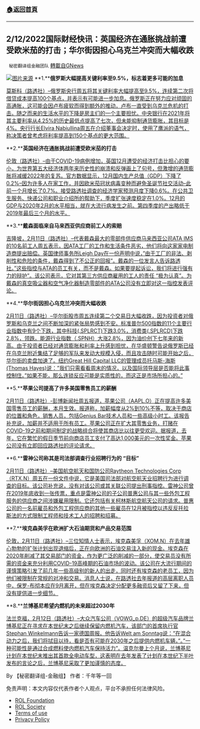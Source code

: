 ###  [:house:返回首頁](https://github.com/ourhimalayas/txt)
---


## 2/12/2022国际财经快讯：英国经济在通胀挑战前遭受欧米茄的打击；华尔街因担心乌克兰冲突而大幅收跌
` 秘密翻译组金融团队` [轉載自GNews](https://gnews.org/zh-hans/1994842/)

![](https://assets.gnews.org/wp-content/uploads/2022/02/图片1-45.png)[图片来源](https://dzm0ugdauank9.cloudfront.net)
**1.****俄罗斯大幅提高关键利率至9.5%，标志着更多可能的加息**

[莫斯科（路透社）–俄罗斯央行周五将其关键利率大幅提高至9.5%，连续第二次将借贷成本提高100个基点，并表示有可能进一步加息。俄罗斯正在努力应对顽固的高通胀，这可能会因卢布疲软而得到额外的推动，卢布一直受到乌克兰危机的打击。随之而来的生活水平的下降是房主们的一个主要担忧。中央银行在2021年将其主要利率从4.25%的历史最低点提高了七次，但未能抑制通货膨胀，其目标是4%。央行行长Elvira Nabiullina周五在介绍董事会决定时，使用了鹰派的语气，称决策者曾考虑将利率提高到150个基点的更大范围。](https://www.oann.com/russia-raises-key-rate-sharply-to-9-5-does-not-rule-out-more-hikes/)

**2.****英国经济在通胀挑战前遭受欧米茄的打击**

[伦敦（路透社）–由于COVID-19病例增加，英国12月遭受的经济打击比担心的要小，为世界第五大经济体两年来历史性的崩溃和反弹画上了句号，但激增的通货膨胀将减缓2022年的复苏。官方数据显示，12月国内生产总值（GDP）下降了0.2%–因为许多人在家工作，并因欧米茄冠状病毒变种而避免圣诞节社交活动–此前一个月增长了0.7%。接受路透社调查的经济学家预测月度下降0.6%。在公共卫生服务、快递公司和职业介绍所的帮助下，季度扩张速度稳定在1.0%。12月的GDP与2020年2月的水平相当，就在大流行病发生之前。第四季度的产出略低于2019年最后三个月的水平。](https://www.oann.com/omicron-hit-to-uk-economy-less-sharp-than-feared-in-december/)

**3.****戴森面临来自马来西亚供应商前工人的索赔**

[吉隆坡，2月11日（路透社）–代表戴森最大的零部件供应商马来西亚公司ATA IMS的10名前工人周五表示，因ATA工厂的工作和生活条件恶劣，他们将向这家家电制造商提出赔偿。英国律师事务所Leigh Day在一份声明中说，”由于工厂的非法、剥削性和危险的条件，戴森得到了不公正的回报”。戴森的一位发言人告诉路透社。”这些指控与ATA的员工有关，而不是戴森。如果要提起诉讼，我们将进行强有力的辩护”。该公司表示，它对其第三方供应商雇用的工人的责任 “极为认真”。为戴森的真空吸尘器和空气净化器制造零部件的ATA公司没有立即对这一指控发表评论。](https://www.reuters.com/business/dyson-faces-claims-former-workers-malaysian-supplier-2022-02-11/)

**4.****华尔街因担心乌克兰冲突而大幅收跌**

[2月11日（路透社）–华尔街股市周五连续第二个交易日大幅收跌，因为投资者对俄罗斯和乌克兰之间不断加深的紧张局势感到不安。标准普尔500指数的11个主要行业指数中有9个下跌，其中科技(.SPLRCT)下跌3.0%，消费类(.SPLRCD)下跌2.8%，领跌。能源行业指数（.SPNH）大涨2.8%，因为油价创下七年来的新高。由于投资者已经对通货膨胀和利率上升感到担忧，在华盛顿警告说俄罗斯已经在乌克兰附近集结了足够的军队来发动大规模入侵，而且攻击随时可能开始之后，华尔街的卖盘加速了。纽约Great Hill Capital LLC的管理成员托马斯-海斯(Thomas Hayes)说：”我们只需看看周末的情况，以及国际领导层是否能将此事控制住。”如果不能，那么连锁反应可能是实质性的，而这正是市场所担心的。”](https://www.reuters.com/business/futures-point-more-losses-wall-street-2022-02-11/)

**5.****苹果公司提高了许多美国零售员工的薪酬**

[2月11日（路透社）-彭博新闻社周五报道，苹果公司（AAPL.O）正在提高许多美国零售员工的薪酬，本月生效。报道称，加薪幅度从2%到10%不等，取决于商店的位置和角色，销售人员，包括Genius Bar技术人员和一些高级小时工。该报告补充说，加薪并不适用于所有员工。苹果公司正在扩大其零售业务，打赌在COVID-19之前和期间制定的战略组合将使其商店比以往更受欢迎。据报道，去年，它在繁忙的假日季节前向商店员工支付了高达1,000美元的一次性奖金。苹果公司没有立即回应路透社的评论请求。](https://www.reuters.com/world/us/apple-raises-pay-many-us-retail-employees-bloomberg-news-2022-02-12/)

**6.****雷神公司称其是司法部调查行业招聘行为的 “目标”**

[2月11日（路透社）–美国航空航天和国防公司Raytheon Technologies Corp（RTX.N）周五在一份文件中说，它是美国司法部对航空航天业招聘行为进行调查的目标。该公司补充说，没有对该公司或其关联公司提出刑事指控。雷神公司曾在2019年底收到一张传票，重点是雷神公司的子公司普惠公司与其一些外包工程服务的供应商之间涉嫌雇用限制。它还包括有关柯林斯航空航天公司的请求。普惠公司的一名前雇员和外包工程供应商的其他一些雇员在12月被指控以违反反托拉斯法的方式限制工程师和技术工人的招聘和招募。](https://www.reuters.com/business/aerospace-defense/raytheon-says-it-is-target-doj-probe-into-industry-hiring-practices-2022-02-12/)

**7.****埃克森美孚在欧洲扩大石油期货和产品交易范围**

[伦敦，2月11日（路透社）–三位知情人士表示，埃克森美孚（XOM.N）在去年雄心勃勃的扩张计划出现退缩后，正在向欧洲的石油交易注入新的现金。埃克森在2020年削减了其交易部门的资金，作为更广泛的削减的一部分，使交易员没有所需的资金来充分利用COVID-19高峰期的石油市场的波动。该公司在大流行期间的谨慎策略引发了前几年一些高级别的新人的出走，同时还有埃克森的老员工，因为他们被限制在常规的对冲和交易。消息人士说，在路透社去年报道的高层离职人员中，保罗-布彻本应在9月离开，但在埃克森决定分配更多融资后又留了下来，但没有提供进一步细节。](https://www.reuters.com/business/energy/exxon-mobil-expands-oil-futures-products-trading-europe-2022-02-11/)

**8.****兰博基尼希望内燃机的未来超过2030年**

[法兰克福，2月12日（路透社）–大众汽车公司（VOWG\_p.DE）的超级汽车品牌兰博基尼正在寻求在本世纪末之后继续保留内燃机汽车，该部门的首席执行官Stephan Winkelmann告诉一家德国周报。他告诉Welt am Sonntag说：”在混合动力之后，我们将拭目以待，看是否有可能在2030年之后提供内燃机车辆，”。”一种可能性是通过合成燃料使内燃机汽车保持活力”。温克尔曼上个月说，兰博基尼计划在本世纪末推出其首款全电动车型，这表明在去年发表了计划在本世纪下半叶发布的言论之后，兰博基尼采取了更加谨慎的态度。](https://www.reuters.com/business/autos-transportation/lamborghini-hopes-combustion-engine-future-beyond-2030-ceo-2022-02-11/)

By 【秘密翻译组-金融组】
作者：千年等一回

 

免责声明：本文内容仅代表作者个人观点，平台不承担任何法律风险。

- [ROL Foundation](https://rolfoundation.org/)
- [ROL Society](https://rolsociety.org/)
- [Terms of use](https://gnews.org/terms-of-use-3/)
- [Privacy Policy](https://gnews.org/privacy-policy/)
